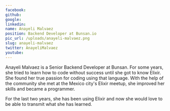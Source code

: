 ```yaml
---
facebook: 
github: 
google: 
linkedin: 
name: Anayeli Malvaez
position: Backend Developer at Bunsan.io
pic_url: /uploads/anayeli-malvaez.png
slug: anayeli-malvaez
twitter: AnayeliMalvaez
youtube: 
---
```

<p>Anayeli Malvaez is a Senior Backend Developer at Bunsan. For some years, she tried to learn how to code without success until she got to know Elixir. She found her true passion for coding using that language. With the help of the community she met at the Mexico city&#39;s Elixir meetup, she improved her skills and became a programmer.</p>

<p>For the last two years, she has been using Elixir and now she would love to be able to transmit what she has learned.</p>

